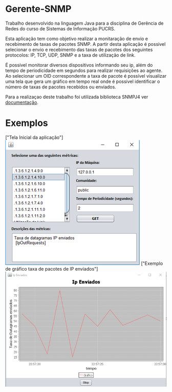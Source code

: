 # Gerente-SNMP
Trabalho desenvolvido na linguagem Java para a disciplina de Gerência de Redes do curso de Sistemas de Informação PUCRS.

Esta aplicação tem como objetivo realizar a monitaração de envio e recebimento de taxas de pacotes SNMP. A partir desta aplicação é possivel selecionar o envio e recebimento das taxas de pacotes dos seguintes protocolos: IP, TCP, UDP, SNMP e a taxa de utilização de link.

É possível monitorar diversos dispositivos informando seu ip, além do tempo de periodicidade em segundos para realizar requisições ao agente. Ao selecionar um OID correspondente a taxa de pacote é possível visualizar uma tela que gera um gráfico em tempo real onde é possivel identificar o número de taxas de pacotes recebidos ou enviados.

Para a realizaçao deste trabalho foi utilizada biblioteca SNMPJ4 ver [documentação](http://www.snmp4j.org/).

# Exemplos
["Tela Inicial da aplicação"]
![TELA_INICIAL](https://raw.githubusercontent.com/lukzfreitas/Gerente-SNMP/master/Imagens/telaInicial.PNG)
["Exemplo de gráfico taxa de pacotes de IP enviados"]
![TELA_GRAFICO](https://raw.githubusercontent.com/lukzfreitas/Gerente-SNMP/master/Imagens/telaGrafico.PNG)
